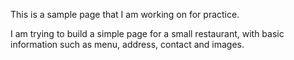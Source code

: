 This is a sample page that I am working on for practice.

I am trying to build a simple page for a small restaurant, with basic information such as menu, address, contact and images.